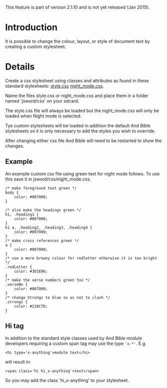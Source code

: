 This feature is part of version 2.1.10 and is not yet released (Jan 2015).

# Introduction #

It is possible to change the colour, layout, or style of document text by creating a custom stylesheet.

# Details #

Create a css stylesheet using classes and attributes as found in these standard stylesheets: [style.css](https://github.com/mjdenham/and-bible/blob/master/AndBible/assets/web/style.css) [night\_mode.css](https://github.com/mjdenham/and-bible/blob/master/AndBible/assets/web/night_mode.css).

Name the files style.css or night\_mode.css and place them in a folder named 'jsword/css' on your sdcard.

The style.css file will always be loaded but the night\_mode.css will only be loaded when Night mode is selected.

Tye custom stylesheets will be loaded in addition the default And Bible stylesheets so it is only necessary to add the styles you wish to override.

After changing either css file And Bible will need to be restarted to show the changes.

## Example ##
An example custom css file using green text for night mode follows.  To use this save it in jsword/css/night\_mode.css.
```
/* make foreground text green */
body {
	color: #007000;
}

/* also make the headings green */
h1, .heading1 {
	color: #007000;
}
h1 a, .heading2, .heading3, .heading4 {
	color: #007000;
}
/* make cross references green */
a {
	color: #007000;
}
/* use a more browny colour for redletter otherwise it is too bright */
.redLetter {
	color: #3D1E06;
}
/* make the verse numbers green too */
.verseNo {
	color: #007000;
}
/* change Strongs to blue so as not to clash */
.strongs {
	color: #210C7D;
}
```

## Hi tag ##
In addition to the standard style classes used by And Bible module developers requiring a custom span tag may use the type `'x-*'`.
E.g.
```
<hi type='x-anything'>module text</hi> 
```
will result in:
```
<span class='hi hi_x-anything'>text</span>
```
So you may add the class 'hi\_x-anything' to your stylesheet.